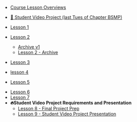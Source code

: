 
* [Course Lesson Overviews](lessons/lesson_summary.md)
* [🚀 Student Video Project (last Tues of Chapter BSMP)](/lessons/student_video_project/final_projects.md)  

* [Lesson 1](/lessons/lesson1/lesson1.md)

* [Lesson 2](/lessons/lesson2/lesson2.md)
  * [Archive v1](/lessons/lesson2/archive/lesson2_v1.md)
  * [Lesson 2 - Archive](/lessons/lesson2/archive/lesson2.md)
* [Lesson 3](/lessons/lesson3/lesson3.md)
* [lesson 4](/lessons/lesson4/lesson4.md)
<!--* [Lesson 4](/lessons/lesson4/lesson4_early.md)
  * [lesson 4](/lessons/lesson4/lesson4.md) -->
* [Lesson 5](/lessons/lesson5/lesson5_early.md)
<!--  * [⚠️ lesson 5 - in class](lessons/lesson5/lesson5.md) -->
* [Lesson 6](/lessons/lesson6/lesson6_early.md)
* [Lesson 7](/lessons/lesson7/lesson7_early.md)
* **🔥Student Video Project Requirements and Presentation**
  * [Lesson 8 - Final Project Prep](/lessons/student_video_project/README_early.md)
  * [Lesson 9 - Student Video Project Presentation](/lessons/student_video_project/final_projects.md)
